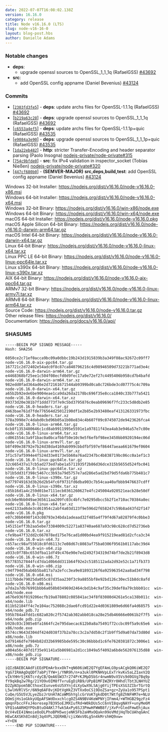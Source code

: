 ```yaml
---
date: 2022-07-07T16:08:02.138Z
version: 16.16.0
category: release
title: Node v16.16.0 (LTS)
slug: node-v16-16-0
layout: blog-post.hbs
author: Danielle Adams
---
```


### Notable changes

* **deps**:
  * upgrade openssl sources to OpenSSL\_1\_1\_1q (RafaelGSS) [#43692](https://github.com/nodejs/node/pull/43692)
* **src**:
  * add OpenSSL config appname (Daniel Bevenius) [#43124](https://github.com/nodejs/node/pull/43124)

### Commits

* \[[`2303fd3fe5`](https://github.com/nodejs/node/commit/2303fd3fe5)] - **deps**: update archs files for OpenSSL-1.1.1q (RafaelGSS) [#43692](https://github.com/nodejs/node/pull/43692)
* \[[`b219a63c28`](https://github.com/nodejs/node/commit/b219a63c28)] - **deps**: upgrade openssl sources to OpenSSL\_1\_1\_1q (RafaelGSS) [#43692](https://github.com/nodejs/node/pull/43692)
* \[[`c6553a4ef5`](https://github.com/nodejs/node/commit/c6553a4ef5)] - **deps**: update archs files for OpenSSL-1.1.1p+quic (RafaelGSS) [#43535](https://github.com/nodejs/node/pull/43535)
* \[[`e9084a3e90`](https://github.com/nodejs/node/commit/e9084a3e90)] - **deps**: upgrade openssl sources to OpenSSL\_1\_1\_1p+quic (RafaelGSS) [#43535](https://github.com/nodejs/node/pull/43535)
* \[[`1da22eb482`](https://github.com/nodejs/node/commit/1da22eb482)] - **http**: stricter Transfer-Encoding and header separator parsing (Paolo Insogna) [nodejs-private/node-private#315](https://github.com/nodejs-private/node-private/pull/315)
* \[[`754c9bfde0`](https://github.com/nodejs/node/commit/754c9bfde0)] - **src**: fix IPv4 validation in inspector\_socket (Tobias Nießen) [nodejs-private/node-private#320](https://github.com/nodejs-private/node-private/pull/320)
* \[[`447cf680b0`](https://github.com/nodejs/node/commit/447cf680b0)] - **(SEMVER-MAJOR)** **src,deps,build,test**: add OpenSSL config appname (Daniel Bevenius) [#43124](https://github.com/nodejs/node/pull/43124)

Windows 32-bit Installer: https://nodejs.org/dist/v16.16.0/node-v16.16.0-x86.msi<br>
Windows 64-bit Installer: https://nodejs.org/dist/v16.16.0/node-v16.16.0-x64.msi<br>
Windows 32-bit Binary: https://nodejs.org/dist/v16.16.0/win-x86/node.exe<br>
Windows 64-bit Binary: https://nodejs.org/dist/v16.16.0/win-x64/node.exe<br>
macOS 64-bit Installer: https://nodejs.org/dist/v16.16.0/node-v16.16.0.pkg<br>
macOS Apple Silicon 64-bit Binary: https://nodejs.org/dist/v16.16.0/node-v16.16.0-darwin-arm64.tar.gz<br>
macOS Intel 64-bit Binary: https://nodejs.org/dist/v16.16.0/node-v16.16.0-darwin-x64.tar.gz<br>
Linux 64-bit Binary: https://nodejs.org/dist/v16.16.0/node-v16.16.0-linux-x64.tar.xz<br>
Linux PPC LE 64-bit Binary: https://nodejs.org/dist/v16.16.0/node-v16.16.0-linux-ppc64le.tar.xz<br>
Linux s390x 64-bit Binary: https://nodejs.org/dist/v16.16.0/node-v16.16.0-linux-s390x.tar.xz<br>
AIX 64-bit Binary: https://nodejs.org/dist/v16.16.0/node-v16.16.0-aix-ppc64.tar.gz<br>
ARMv7 32-bit Binary: https://nodejs.org/dist/v16.16.0/node-v16.16.0-linux-armv7l.tar.xz<br>
ARMv8 64-bit Binary: https://nodejs.org/dist/v16.16.0/node-v16.16.0-linux-arm64.tar.xz<br>
Source Code: https://nodejs.org/dist/v16.16.0/node-v16.16.0.tar.gz<br>
Other release files: https://nodejs.org/dist/v16.16.0/<br>
Documentation: https://nodejs.org/docs/v16.16.0/api/

### SHASUMS

```
-----BEGIN PGP SIGNED MESSAGE-----
Hash: SHA256

6050ce2c71ef0acca9bc09a0dbbc19b243d1915839b3a349f08ac92672c09ff7  node-v16.16.0-aix-ppc64.tar.gz
167721c2d72402e54adc0f8c87ca840796216c4d98946509d73221b771ad3e4c  node-v16.16.0-darwin-arm64.tar.gz
e4468368bf25ee1c504f08ecfd0d9fec17a9e72ef27c4495406b958cd7b4bafd  node-v16.16.0-darwin-arm64.tar.xz
982edd0fad364ad6e2d72161671544ab9399bd0ca8c726bde3cd07775c4c709a  node-v16.16.0-darwin-x64.tar.gz
a65b2b92ede6be9004eae1ca9da26da2178bc696f35e8cca1840c33b777a5421  node-v16.16.0-darwin-x64.tar.xz
89373d20e381b7f1ddd773f7e9c5bd3795876c0eab09696f7fc233c5d8db2e85  node-v16.16.0-headers.tar.gz
d463bae761d7fde776564d25012190df1e2b85e2b93480eaf413126331973fbc  node-v16.16.0-headers.tar.xz
378a3998e7c4dabd0cbd96b05a1b08e834c4b607f09c0745072de9423626fca4  node-v16.16.0-linux-arm64.tar.gz
6cb8f1353480646c1cd8ab9911995e5591e1a97811f43ea4ab3e946a57e7c80e  node-v16.16.0-linux-arm64.tar.xz
cd061554c3a9f1bac0a0bcafbbf50e10c9e5f6efbf98ee3450bb0920194ec06d  node-v16.16.0-linux-armv7l.tar.gz
b8f499e38792e7b24d38da4169ab999cbbdfbf597ef86447aeaa661679ef0604  node-v16.16.0-linux-armv7l.tar.xz
3f1c57af5994e4f524d33e0173e5b60a76ad2347bc4b838719bc06cc0a1ef1c3  node-v16.16.0-linux-ppc64le.tar.gz
32c665437a17cb5ad273ed7abe1a5711935f2b86d36dce315b5655d524fbc041  node-v16.16.0-linux-ppc64le.tar.xz
b71b5dd31f398c5467cc3b93a79d5757e7ad286e5ad2bd79d5fda6b775b481c7  node-v16.16.0-linux-s390x.tar.gz
bd779749163d3b26d2b54fc6f9731fd6dba903c7b54caa40afbbb9476637cdff  node-v16.16.0-linux-s390x.tar.xz
c85b16d1a4c259d01be7111ecb0361260627e4fc245004a920521eacb28e50df  node-v16.16.0-linux-x64.tar.gz
edcb6e9bb049ae365611aa209fc03c4bfc7e0295dbcc5b2f1e710ac70384a8ec  node-v16.16.0-linux-x64.tar.xz
ee42133ad6de3cd61954c2abf4a03d123f9e596d2f658247c59b8ad43fd2f147  node-v16.16.0.pkg
e07c30b0498f143c08793e34bda1adeaad32f485a4f79f4d67a82879f4c0bbe3  node-v16.16.0.tar.gz
145151eff3b2aa5ebe73384009c52271a83740ae687a93c98c628cd7d52736eb  node-v16.16.0.tar.xz
cfe9ba47f32dd2c667078ed175e76cad1d00bd4ea9f915219ead81d2cfca3c34  node-v16.16.0-win-x64.7z
c657acc98af55018c8fd6113c7e08d67c8083af75ba0306f9561b0117abc39d4  node-v16.16.0-win-x64.zip
a933c0f78bc653dfba11df49c476e90e7ed2492f34319d74bf7de2b21f8943d8  node-v16.16.0-win-x86.7z
957783527844fcd7da1d0b6dd311b64f92e2c5185112ada2d92e52c1a71fb373  node-v16.16.0-win-x86.zip
c94f794d56ab6b5ba817a7a2efcc3ea9e81893126f6a925963542aa8ad34f798  node-v16.16.0-x64.msi
1117bbde79025da055c87d35aa230f3c9a8855bf8e92bd126c30ec51b8dc8afd  node-v16.16.0-x86.msi
a7da2a7db76991bbb6a058b034969d2464cbd1b4c9af35c39def8a79cbbb01cc  win-x64/node.exe
a676e936f019206ecfb19a878802c085841ac34f8f83080d4261e5ca138b011c  win-x64/node.lib
811b52184ff4c7e104ac752088c2dae6fcd91d22e4d0361809e6d66fa4d68575  win-x64/node_pdb.7z
595b784a4fdd1c682a020c2f5742ab302abb018ca28e25db46666e0061b2f7f5  win-x64/node_pdb.zip
b928c03c1985e8fa1664fc2e795daecac612b0a8a75491f72ccbc09f5a9c65e6  win-x86/node.exe
8574cc9643d304df424d038f37b2a78cc3c2a7dd58c2f1b9ff5d9a07da73d80d  win-x86/node.lib
bd79146dfe7984b82d32b69985bde595c30c86bbbd1c6fe7620381872c3006e1  win-x86/node_pdb.7z
a004a56c407d1f35e91141a5b86981a2d1cc1049a5f4092a6bde562076135d88  win-x86/node_pdb.zip
-----BEGIN PGP SIGNATURE-----

iQIzBAEBCAAdFiEEdPEmArbxxOkT+qN606iWE2Q7YgEFAmLG9psACgkQ06iWE2Q7
YgG7IRAAgDqQDf7abPjTYW+j/YNR9h/n+a3ukl0PKNHVpLExTrkvKv5aLZIaxV2Q
vIkYHHrSjK6TcrdyCB/QeA6SW37r274PrKJMpD5bSr4nwmN9vX5Vs9d0GVg7Bq9p
fY9qkBq2w7Rg/21YO9vOIM8fTvruEgDiRB9/UPpB1MFIWZRYr0HhdlTbt3LNHYUZ
D2ZpN3pom5BCthoxCEunve6sU5XYnjdiXyGwX9LSAjg6YijTPEsXSG3ZIbrTGrtQ
L5wlHVRlVSr/6N9q6AF8vjKDtVgHkZ3VTXx0oCS19DoZSa+gz+ZyUa1o957PSpt1
CuQe/G5U5VJLyeZbzJrUnH7ACoWMShYglcGrVoKTgkdD0t7Wtfg8ZhNFHM7e+NLU
DOmSjHs1oGkkyUQpAFSWdOxxchlcgOZS4N9BV4KeWPNYjIFmm4/+WTHGB29gzFz4
qmqnFbccFFxJ4oresep7B395oEJMXIufRd+W0kDUs5cC6nVI8qvgNAYF+unyMe6M
VFQ1oAARHQYPOsBtuO4AKl7fwk5AxPy6SJ3PmwHFWWB8f/jXvPrGledFmwEhjAux
DcV4vEE41NmoieOoDLPhoBPH5wojeNK5Fb2aHMxOQakn99oVMdjHqTbCUAhqGAnC
HEwCAXSKh8In8dj3q4VPLJQERHB/cjiXWxV0Lg5n4kMrshHQ9xw=
=Y+EN
-----END PGP SIGNATURE-----

```
